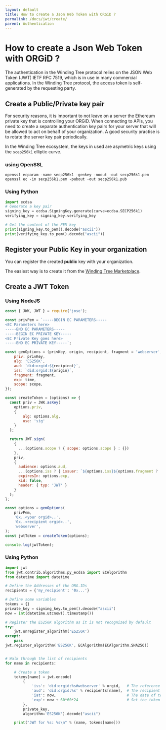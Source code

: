 ```yaml
---
layout: default
title: How to create a Json Web Token with ORGiD ?
permalink: /docs/jwt/create/
parent: Authentication
---
```


# How to create a Json Web Token with ORGiD ?

The authentication in the Winding Tree protocol relies on the JSON Web Token (JWT) IETF RFC 7519, which is in use in many commercial applications. In the Winding Tree protocol, the access token is self-generated by the requesting party.

## Create a Public/Private key pair

For security reasons, it is important to not leave on a server the Ethereum private key that is controlling your ORGiD. When connecting to APIs, you need to create a separate authentication key pairs for your server that will be allowed to act on behalf of your organization. A good security practise is to rotate the server key pair periodically.

In the Winding Tree ecosystem, the keys in used are asymetric keys using the `scep256k1` elliptic curve.

### using OpenSSL

```shell
openssl ecparam -name secp256k1 -genkey -noout -out secp256k1.pem
openssl ec -in secp256k1.pem -pubout -out secp256k1.pub
```

### Using Python

```python
import ecdsa
# Generate a key pair
signing_key = ecdsa.SigningKey.generate(curve=ecdsa.SECP256k1)
verifying_key = signing_key.verifying_key

# Get the content of the PEM key
print(signing_key.to_pem().decode("ascii"))
print(verifying_key.to_pem().decode("ascii"))
```

## Register your Public Key in your organization

You can register the created __public__ key with your organization.

The easiest way is to create it from the [Winding Tree Marketplace](https://marketplace.windingtree.com).

## Create a JWT Token

### Using NodeJS

```javascript
const { JWK, JWT } = require('jose');

const privPem = `-----BEGIN EC PARAMETERS-----
<EC Parameters here>
-----END EC PARAMETERS-----
-----BEGIN EC PRIVATE KEY-----
<EC Private Key goes here>
-----END EC PRIVATE KEY-----`;

const genOptions = (privKey, origin, recipient, fragment = 'webserver', time = '1 year', scope = undefined) => ({
    priv: privKey,
    alg: 'ES256K',
    aud: `did:orgid:${recipient}`,
    iss: `did:orgid:${origin}`,
    fragment: fragment,
    exp: time,
    scope: scope,
});

const createToken = (options) => {
  const priv = JWK.asKey(
    options.priv,
    {
        alg: options.alg,
        use: 'sig'
    }
  );

  return JWT.sign(
    {
      ...(options.scope ? { scope: options.scope } : {})
    },
    priv,
    {
      audience: options.aud,
      ...(options.iss ? { issuer: `${options.iss}${options.fragment ? '#' + options.fragment : ''}` } : {}),
      expiresIn: options.exp,
      kid: false,
      header: { typ: 'JWT' }
    }
  );
};

const options = genOptions(
    privPem,
    '0x..<your orgid>..',
    '0x..<recipient orgid>..',
    'webserver',
);
const jwtToken = createToken(options);

console.log(jwtToken);
```

### Using Python

```python
import jwt
from jwt.contrib.algorithms.py_ecdsa import ECAlgorithm
from datetime import datetime

# Define the Addresses of the ORG.IDs
recipients = {'my_recipient': '0x...'}

# Define some variables
tokens = {}
private_key = signing_key.to_pem().decode("ascii")
now = int(datetime.utcnow().timestamp())

# Register the ES256K algorithm as it is not recognized by default
try:
    jwt.unregister_algorithm('ES256K')
except:
    pass
jwt.register_algorithm('ES256K', ECAlgorithm(ECAlgorithm.SHA256))


# Walk through the list of recipients
for name in recipients:

    # Create a token
    tokens[name] = jwt.encode(
        {
            'iss': 'did:orgid:%s#webserver' % orgid,   # The reference of the Public Key
            'aud': 'did:orgid:%s' % recipients[name],  # The recipient of your token
            'iat': now,                                # The date of token issuance
            'exp': now + 60*60*24                      # Set the token to expire in 24h
        },
        private_key,
        algorithm='ES256K').decode("ascii")

    print("JWT for %s: %s\n" % (name, tokens[name]))
```
